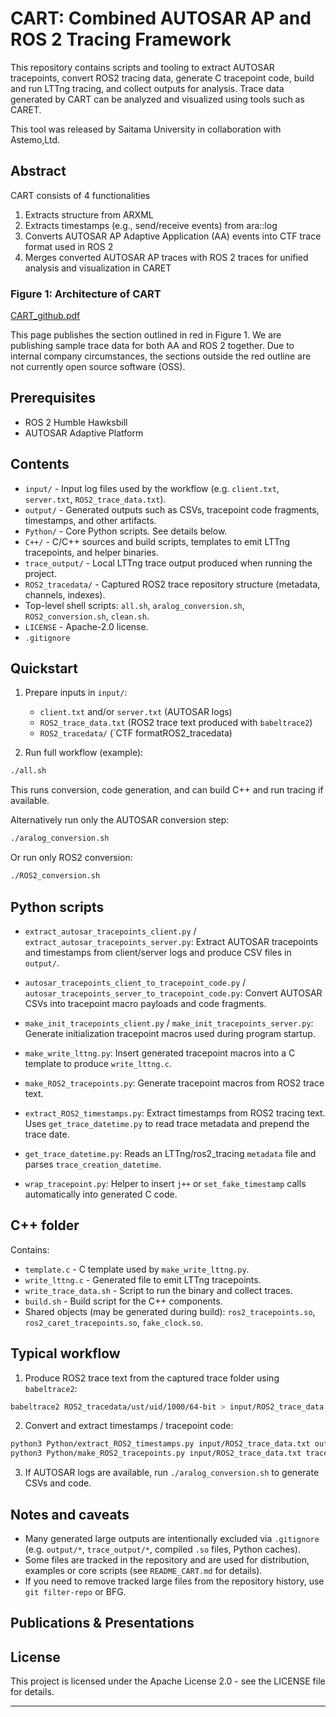# CART: Combined AUTOSAR AP and ROS 2 Tracing Framework



This repository contains scripts and tooling to extract AUTOSAR tracepoints, convert ROS2 tracing data, generate C tracepoint code, build and run LTTng tracing, and collect outputs for analysis.
Trace data generated by CART can be analyzed and visualized using tools such as CARET.

This tool was released by Saitama University in collaboration with Astemo,Ltd.



## Abstract
CART consists of 4 functionalities
1. Extracts structure from ARXML
2. Extracts timestamps (e.g., send/receive events) from ara::log
3. Converts AUTOSAR AP Adaptive Application (AA) events into CTF trace format used in ROS 2
4. Merges converted AUTOSAR AP traces with ROS 2 traces for unified analysis and visualization in CARET


### Figure 1: Architecture of CART
[CART_github.pdf](https://github.com/user-attachments/files/22579944/CART_github.pdf)


This page publishes the section outlined in red in Figure 1. We are publishing sample trace data for both AA and ROS 2 together.
Due to internal company circumstances, the sections outside the red outline are not currently open source software (OSS).

## Prerequisites


- ROS 2 Humble Hawksbill
- AUTOSAR Adaptive Platform

## Contents

- `input/` - Input log files used by the workflow (e.g. `client.txt`, `server.txt`, `ROS2_trace_data.txt`).
- `output/` - Generated outputs such as CSVs, tracepoint code fragments, timestamps, and other artifacts.
- `Python/` - Core Python scripts. See details below.
- `C++/` - C/C++ sources and build scripts, templates to emit LTTng tracepoints, and helper binaries.
- `trace_output/` - Local LTTng trace output produced when running the project.
- `ROS2_tracedata/` - Captured ROS2 trace repository structure (metadata, channels, indexes).
- Top-level shell scripts: `all.sh`, `aralog_conversion.sh`, `ROS2_conversion.sh`, `clean.sh`.
- `LICENSE` - Apache-2.0 license.
- `.gitignore`

## Quickstart

1. Prepare inputs in `input/`:
	 - `client.txt` and/or `server.txt` (AUTOSAR logs)
	 - `ROS2_trace_data.txt` (ROS2 trace text produced with `babeltrace2`)
     - `ROS2_tracedata/` (`CTF formatROS2_tracedata)

2. Run full workflow (example):

```bash
./all.sh
```

This runs conversion, code generation, and can build C++ and run tracing if available.

Alternatively run only the AUTOSAR conversion step:

```bash
./aralog_conversion.sh
```

Or run only ROS2 conversion:

```bash
./ROS2_conversion.sh
```

## Python scripts

- `extract_autosar_tracepoints_client.py` / `extract_autosar_tracepoints_server.py`:
	Extract AUTOSAR tracepoints and timestamps from client/server logs and produce CSV files in `output/`.

- `autosar_tracepoints_client_to_tracepoint_code.py` / `autosar_tracepoints_server_to_tracepoint_code.py`:
	Convert AUTOSAR CSVs into tracepoint macro payloads and code fragments.

- `make_init_tracepoints_client.py` / `make_init_tracepoints_server.py`:
	Generate initialization tracepoint macros used during program startup.

- `make_write_lttng.py`:
	Insert generated tracepoint macros into a C template to produce `write_lttng.c`.

- `make_ROS2_tracepoints.py`:
	Generate tracepoint macros from ROS2 trace text.

- `extract_ROS2_timestamps.py`:
	Extract timestamps from ROS2 tracing text. Uses `get_trace_datetime.py` to read trace metadata and prepend the trace date.

- `get_trace_datetime.py`:
	Reads an LTTng/ros2_tracing `metadata` file and parses `trace_creation_datetime`.

- `wrap_tracepoint.py`:
	Helper to insert `j++` or `set_fake_timestamp` calls automatically into generated C code.

## C++ folder

Contains:
- `template.c` - C template used by `make_write_lttng.py`.
- `write_lttng.c` - Generated file to emit LTTng tracepoints.
- `write_trace_data.sh` - Script to run the binary and collect traces.
- `build.sh` - Build script for the C++ components.
- Shared objects (may be generated during build): `ros2_tracepoints.so`, `ros2_caret_tracepoints.so`, `fake_clock.so`.

## Typical workflow

1. Produce ROS2 trace text from the captured trace folder using `babeltrace2`:

```bash
babeltrace2 ROS2_tracedata/ust/uid/1000/64-bit > input/ROS2_trace_data.txt
```

2. Convert and extract timestamps / tracepoint code:

```bash
python3 Python/extract_ROS2_timestamps.py input/ROS2_trace_data.txt output/output_ros2_timestamps.txt
python3 Python/make_ROS2_tracepoints.py input/ROS2_trace_data.txt tracepoint_code/output_ROS2_tracepoints_injected.c
```

3. If AUTOSAR logs are available, run `./aralog_conversion.sh` to generate CSVs and code.

## Notes and caveats

- Many generated large outputs are intentionally excluded via `.gitignore` (e.g. `output/*`, `trace_output/*`, compiled `.so` files, Python caches).
- Some files are tracked in the repository and are used for distribution, examples or core scripts (see `README_CART.md` for details).
- If you need to remove tracked large files from the repository history, use `git filter-repo` or BFG.


## Publications & Presentations



## License

This project is licensed under the Apache License 2.0 - see the LICENSE file for details.

---


